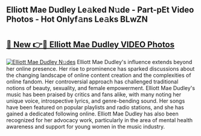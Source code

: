 ## Elliott Mae Dudley Le𝚊ked N𝚞de - Part-pEt Video Photos - Hot Onlyf𝚊ns Le𝚊ks BLwZN

# <h2><a href="http://ab53693.deff.icu/?id=Elliott+Mae+Dudley">🔗 New 👉🔴 Elliott Mae Dudley VIDEO Photos</a></h2>

[![Elliott Mae Dudley N𝚞des](https://i.imgur.com/rIISA9y.gif)](http://ab53693.deff.icu/?id=Elliott+Mae+Dudley)
Elliott Mae Dudley's influence extends beyond her online presence. Her rise to prominence has sparked discussions about the changing landscape of online content creation and the complexities of online fandom. Her controversial approach has challenged traditional notions of beauty, sexuality, and female empowerment. Elliott Mae Dudley's music has been praised by critics and fans alike, with many noting her unique voice, introspective lyrics, and genre-bending sound. Her songs have been featured on popular playlists and radio stations, and she has gained a dedicated following online. Elliott Mae Dudley has also been recognized for her advocacy work, particularly in the area of mental health awareness and support for young women in the music industry.
